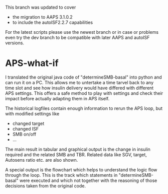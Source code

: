 This branch was updated to cover 
- the migration to AAPS 3.1.0.2 
- to include the autoISF2.2.7 capabilities

For  the latest scripts please use the newest branch or in case or problems even try the dev branch 
to be compatible with later AAPS and autoISF versions.

# APS-what-if

I translated the original java code of "determineSMB-basal" into python and can run it on a PC. 
This allows me to untertake a time tarvel back to any time slot and see how insulin delivery 
would have differed with different APS settings. This offers a safe method to play with settings 
and check their impact before actually adapting them in APS itself.

The historical logfiles contain enough information to rerun the APS loop, but with modified settings like
- changed target
- changed ISF
- SMB on/off
- ...

The main result in tabular and graphical output is the change in insulin required and the related SMB and TBR. 
Related data like SGV, target, Autosens ratio etc. are also shown.

A special output is the flowchart which helps to understand the logic flow through the loop. This is the 
track which statements in "determineSMB-basal" were executed and which not together with the reasoning 
of those decisions taken from the original code.
